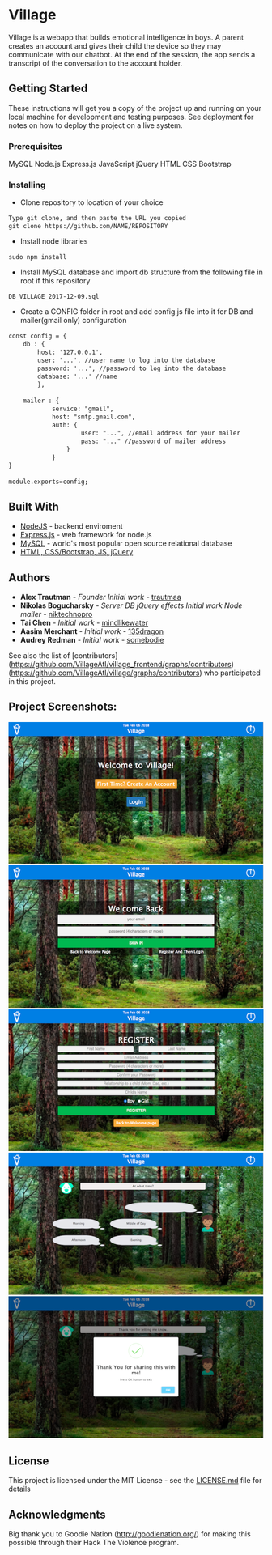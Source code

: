 # Village

Village is a webapp that builds emotional intelligence in boys. 
A parent creates an account and gives their child the device so they may communicate with our chatbot. 
At the end of the session, the app sends a transcript of the conversation to the account holder. 

## Getting Started

These instructions will get you a copy of the project up and running on your local machine for development and testing purposes. See deployment for notes on how to deploy the project on a live system.

### Prerequisites

MySQL
Node.js
Express.js
JavaScript
jQuery
HTML
CSS
Bootstrap

### Installing
* Clone repository to location of your choice
```
Type git clone, and then paste the URL you copied
git clone https://github.com/NAME/REPOSITORY
```
* Install node libraries
```
sudo npm install
```
* Install MySQL database and import db structure from the following file in root if this repository

```
DB_VILLAGE_2017-12-09.sql
```
* Create a CONFIG folder in root and add config.js file into it for DB and mailer(gmail only) configuration

```
const config = {
    db : {
    	host: '127.0.0.1',
    	user: '...', //user name to log into the database
    	password: '...', //password to log into the database
    	database: '...' //name 
    	},

    mailer : {
    		service: "gmail",
    		host: "smtp.gmail.com",
    		auth: {
        			user: "...", //email address for your mailer
        			pass: "..." //password of mailer address
     			}
     		}
}

module.exports=config;
```


## Built With

* [NodeJS](https://nodejs.org/) - backend enviroment
* [Express.js](https://expressjs.com/) - web framework for node.js
* [MySQL](https://www.mysql.com/) - world's most popular open source relational database
* [HTML, CSS/Bootstrap, JS, jQuery](https://www.w3schools.com/) 

## Authors

* **Alex Trautman** - *Founder Initial work* - [trautmaa](https://github.com/trautmaa)
* **Nikolas Bogucharsky** - *Server DB jQuery effects Initial work Node mailer* - [niktechnopro](https://github.com/niktechnopro)
* **Tai Chen** - *Initial work* - [mindlikewater](https://github.com/mindlikewater)
* **Aasim Merchant** - *Initial work* - [135dragon](https://github.com/135dragon)
* **Audrey Redman** - *Initial work* - [somebodie](https://github.com/somebodie)

See also the list of [contributors]
(https://github.com/VillageAtl/village_frontend/graphs/contributors)
(https://github.com/VillageAtl/village/graphs/contributors)
who participated in this project.

## Project Screenshots:
![screenshot 1](/screenshots/screenshot1.png "project screenshot")
![screenshot 2](/screenshots/screenshot2.png "project screenshot")
![screenshot 3](/screenshots/screenshot3.png "project screenshot")
![screenshot 4](/screenshots/screenshot4.png "project screenshot")
![screenshot 5](/screenshots/screenshot5.png "project screenshot")

## License

This project is licensed under the MIT License - see the [LICENSE.md](LICENSE.md) file for details

## Acknowledgments

Big thank you to Goodie Nation (http://goodienation.org/) for making this possible through their Hack The Violence program.
